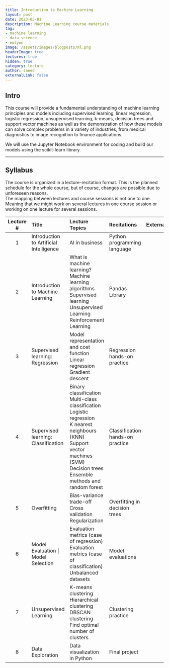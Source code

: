 ```yaml
---
title: Introduction to Machine Learning
layout: post
date: 2023-05-01
description: Machine Learning course materials
tag:
- machine learning
- data science
- emlyon
image: /assets/images/blogposts/ml.png
headerImage: true
lectures: true
hidden: true
category: lecture
author: saeed
externalLink: false
---
```


## Intro

This course will provide a fundamental understanding of machine learning principles and models including supervised learning, linear regression, logistic regression, unsupervised learning, k-means, decision trees and support vector machines as well as the demonstration of how these models can solve complex problems in a variety of industries, from medical diagnostics to image recognition to finance applications.

We will use the Jupyter Notebook environment for coding and build our models using the scikit-learn library.

---

## Syllabus

The course is organized in a lecture-recitation format. This is the planned schedule for the whole course, but of course, changes are possible due to unforeseen reasons.
<br/>
<span class="evidence">The mapping between lectures and course sessions is not one to one. Meaning that we might work on several lectures in one course session or working on one lecture for several sessions.</span>

<table width="100%" class="styled-table">
    <thead>
        <tr>
            <th style="text-align: center; width:80px;">Lecture #</th>
            <th style="text-align: left;">Title</th>
            <th style="text-align: left;">Lecture Topics</th>
            <th style="text-align: left;">Recitations</th>
            <th style="text-align: center;">Externals</th>
        </tr>
    </thead>
    <tbody>
         <tr class="active-row">
            <td style="text-align: center;">1</td>
            <td style="text-align: left;">Introduction to Artificial Intelligence</td>
            <td style="text-align: left;">
            AI in business
            </td>
            <td style="text-align: left;">
            Python programming language
            </td>
            <td style="text-align: center;"></td>
        </tr> 
        <tr>
            <td style="text-align: center;">2</td>
            <td style="text-align: left;">Introduction to Machine Learning</td>
            <td style="text-align: left;">
            What is machine learning? <br/>    
            Machine learning algorithms <br/>
            Supervised learning <br/>
            Unsupervised Learning <br/>
            Reinforcement Learning
            </td>
            <td style="text-align: left;">
            Pandas Library
            </td>
            <td style="text-align: center;"></td>
        </tr>
        <tr>
            <td style="text-align: center;">3</td>
            <td style="text-align: left;">Supervised learning: Regression</td>
            <td style="text-align: left;">
            Model representation and cost function <br/>
            Linear regression <br/>
            Gradient descent
            </td>
            <td style="text-align: left;">
            Regression hands-on practice
            </td>
            <td style="text-align: center;"></td>
        </tr>
        <tr>
            <td style="text-align: center;">4</td>
            <td style="text-align: left;">Supervised learning: Classification</td>
            <td style="text-align: left;">
            Binary classification <br/>
            Multi-class classification <br/>
            Logistic regression <br/>
            K nearest neighbours (KNN) <br/> 
            Support vector machines (SVM) <br/>
            Decision trees <br/>
            Ensemble methods and random forest
            </td>
            <td style="text-align: left;">
            Classification hands-on practice
            </td>
            <td style="text-align: center;"></td>
        </tr>
        <tr>
            <td style="text-align: center;">5</td>
            <td style="text-align: left;">Overfitting</td>
            <td style="text-align: left;">
            Bias-variance trade-off <br/>
            Cross validation <br/>
            Regularization
            </td>
            <td style="text-align: left;">
            Overfitting in decision trees
            </td>
            <td style="text-align: center;"></td>
        </tr>
        <tr>
            <td style="text-align: center;">6</td>
            <td style="text-align: left;">Model Evaluation | Model Selection</td>
            <td style="text-align: left;">
            Evaluation metrics (case of regression) <br/>
            Evaluation metrics (case of classification) <br/>
            Unbalanced datasets
            </td>
            <td style="text-align: left;">
            Model evaluations
            </td>
            <td style="text-align: center;"></td>
        </tr> 
        <tr>
            <td style="text-align: center;">7</td>
            <td style="text-align: left;">Unsupervised Learning</td>
            <td style="text-align: left;">
            K-means clustering <br/>
            Hierarchical clustering <br/>
            DBSCAN clustering <br/>
            Find optimal number of clusters
            </td>
            <td style="text-align: left;">
            Clustering practice
            </td>
            <td style="text-align: center;"></td>
        </tr>  
        <tr>
            <td style="text-align: center;">8</td>
            <td style="text-align: left;">Data Exploration</td>
            <td style="text-align: left;">
            Data visualization in Python
            </td>
            <td style="text-align: left;">
            Final project
            </td>
            <td style="text-align: center;"></td>
        </tr>  
    </tbody>
</table>


